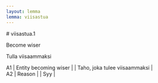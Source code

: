 ```yaml
---
layout: lemma
lemma: viisastua
---
```


<div class="sense">
# <span class="sensename">viisastua.1</span>

<span class="description">Become wiser</span>

<span class="description">Tulla viisaammaksi</span>

A1 | Entity becoming wiser |   | Taho, joka tulee viisaammaksi |  
A2 | Reason |   | Syy |  

</div>

